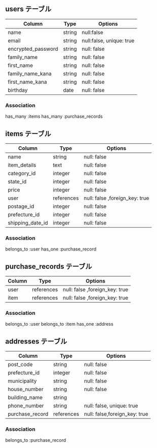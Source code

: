 ## users テーブル

| Column             | Type   |Options     |
| ------------------ | ------ |----------- |
| name               | string | null:false |
| email              | string | null:false, unique: true |
| encrypted_password | string | null: false |
| family_name        | string | null: false |
| first_name         | string | null: false |
| family_name_kana   | string | null: false |
| first_name_kana    | string | null: false |
| birthday           | date | null: false |

### Association

has_many :items
has_many :purchase_records

## items テーブル

| Column             | Type   |Options     |
| ------------------ | ------ |----------- |
| name               | string | null: false |
| item_details       | text   | null: false |
| category_id        | integer | null: false |
| state_id           | integer | null: false |
| price              | integer | null: false |
| user               | references | null: false ,foreign_key: true|
| postage_id         | integer | null: false |
| prefecture_id      | integer | null: false |
| shipping_date_id   | integer | null: false |

### Association

belongs_to :user
has_one :purchase_record

## purchase_records テーブル

| Column             | Type   |Options     |
| ------------------ | ------ |----------- |
| user            | references | null: false ,foreign_key: true|
| item            | references | null: false ,foreign_key: true|

### Association

belongs_to :user
belongs_to :item
has_one :address

## addresses テーブル

| Column             | Type   |Options     |
| ------------------ | ------ |----------- |
| post_code          | string | null: false |
| prefecture_id      | integer | null: false |
| municipality       | string  | null: false |
| house_number       | string  | null: false |
| building_name      | string  |  |
| phone_number       | string  | null: false, unique: true |
| purchase_record    | references | null: false,foreign_key: true  |

### Association

belongs_to :purchase_record
